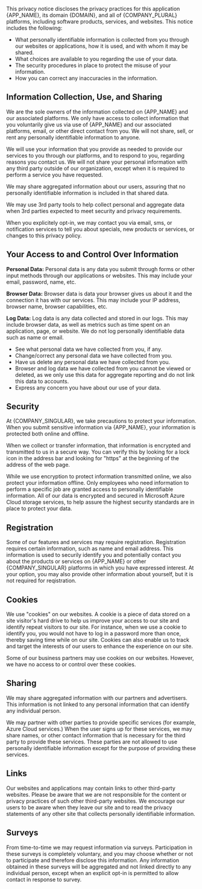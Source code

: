 <webui-data data-page-title="{APP_NAME} Privacy Policy"></webui-data>

<webui-quote theme="primary">

This privacy notice discloses the privacy practices for this application {APP_NAME}, its domain {DOMAIN}, and all of {COMPANY_PLURAL} platforms, including software products, services, and websites. This notice includes the following:

- What personally identifiable information is collected from you through our websites or applications, how it is used, and with whom it may be shared.
- What choices are available to you regarding the use of your data.
- The security procedures in place to protect the misuse of your information.
- How you can correct any inaccuracies in the information.

</webui-quote>

<webui-myfi-storage-consent></webui-myfi-storage-consent>

## Information Collection, Use, and Sharing

<webui-page-segment>

We are the sole owners of the information collected on {APP_NAME} and our associated platforms. We only have access to collect information that you voluntarily give us via use of {APP_NAME} and our associated platforms, email, or other direct contact from you. We will not share, sell, or rent any personally identifiable information to anyone.

We will use your information that you provide as needed to provide our services to you through our platforms, and to respond to you, regarding reasons you contact us. We will not share your personal information with any third party outside of our organization, except when it is required to perform a service you have requested.

We may share aggregated information about our users, assuring that no personally identifiable information is included in that shared data.

We may use 3rd party tools to help collect personal and aggregate data when 3rd parties expected to meet security and privacy requirements.

When you explicitely opt-in, we may contact you via email, sms, or notification services to tell you about specials, new products or services, or changes to this privacy policy.

</webui-page-segment>

## Your Access to and Control Over Information

<webui-page-segment>

**Personal Data:** Personal data is any data you submit through forms or other input methods through our applications or websites. This may include your email, password, name, etc.

**Browser Data:** Browser data is data your browser gives us about it and the connection it has with our services. This may include your IP address, browser name, browser capabilities, etc.

**Log Data:** Log data is any data collected and stored in our logs. This may include browser data, as well as metrics such as time spent on an application, page, or website. We do not log personally identifiable data such as name or email.

- See what personal data we have collected from you, if any.
- Change/correct any personal data we have collected from you.
- Have us delete any personal data we have collected from you.
- Browser and log data we have collected from you cannot be viewed or deleted, as we only use this data for aggregate reporting and do not link this data to accounts.
- Express any concern you have about our use of your data.

</webui-page-segment>

## Security

<webui-page-segment>

At {COMPANY_SINGULAR}, we take precautions to protect your information. When you submit sensitive information via {APP_NAME}, your information is protected both online and offline.

When we collect or transfer information, that information is encrypted and transmitted to us in a secure way. You can verify this by looking for a lock icon in the address bar and looking for "https" at the beginning of the address of the web page.

While we use encryption to protect information transmitted online, we also protect your information offline. Only employees who need information to perform a specific job are granted access to personally identifiable information. All of our data is encrypted and secured in Microsoft Azure Cloud storage services, to help assure the highest security standards are in place to protect your data.

</webui-page-segment>

## Registration

<webui-page-segment>

Some of our features and services may require registration. Registration requires certain information, such as name and email address. This information is used to securily identify you and potentially contact you about the products or services on {APP_NAME} or other {COMPANY_SINGULAR} platforms in which you have expressed interest. At your option, you may also provide other information about yourself, but it is not required for reqistration.

</webui-page-segment>

## Cookies

<webui-page-segment>

We use "cookies" on our websites. A cookie is a piece of data stored on a site visitor's hard drive to help us improve your access to our site and identify repeat visitors to our site. For instance, when we use a cookie to identify you, you would not have to log in a password more than once, thereby saving time while on our site. Cookies can also enable us to track and target the interests of our users to enhance the experience on our site.

Some of our business partners may use cookies on our websites. However, we have no access to or control over these cookies.

</setion>

## Sharing

<webui-page-segment>

We may share aggregated information with our partners and advertisers. This information is not linked to any personal information that can identify any individual person.

We may partner with other parties to provide specific services (for example, Azure Cloud services.) When the user signs up for these services, we may share names, or other contact information that is necessary for the third party to provide these services. These parties are not allowed to use personally identifiable information except for the purpose of providing these services.

</webui-page-segment>

## Links

<webui-page-segment>

Our websites and applications may contain links to other third-party websites. Please be aware that we are not responsible for the content or privacy practices of such other third-party websites. We encourage our users to be aware when they leave our site and to read the privacy statements of any other site that collects personally identifiable information.

</webui-page-segment>

## Surveys

<webui-page-segment>

From time-to-time we may request information via surveys. Participation in these surveys is completely voluntary, and you may choose whether or not to participate and therefore disclose this information. Any information obtained in these surveys will be aggregated and not linked directly to any individual person, except when an explicit opt-in is permitted to allow contact in response to survey.

</webui-page-segment>
